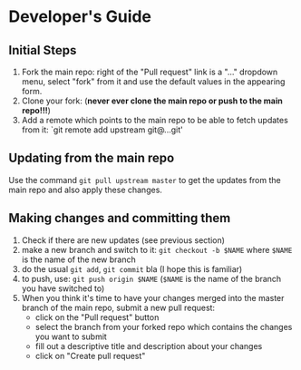 Developer's Guide
===============

Initial Steps
-------------
1. Fork the main repo: right of the "Pull request" link is a "..." dropdown
menu, select "fork" from it and use the default values in the appearing form.
2. Clone your fork:
(**never ever clone the main repo or push to the main repo!!!**)
3. Add a remote which points to the main repo to be able to fetch updates from
it: `git remote add upstream git@...git'

Updating from the main repo
---------------------------
Use the command `git pull upstream master` to get the updates from the main
repo and also apply these changes.

Making changes and committing them
----------------------------------
1. Check if there are new updates (see previous section)
2. make a new branch and switch to it: `git checkout -b $NAME` where `$NAME` is
the name of the new branch
3. do the usual `git add`, `git commit` bla (I hope this is familiar)
4. to push, use: `git push origin $NAME` (`$NAME` is the name of the branch you
have switched to)
5. When you think it's time to have your changes merged into the master branch
of the main repo, submit a new pull request:
    - click on the "Pull request" button
    - select the branch from your forked repo which contains the changes you
    want to submit
    - fill out a descriptive title and description about your changes
    - click on "Create pull request"
